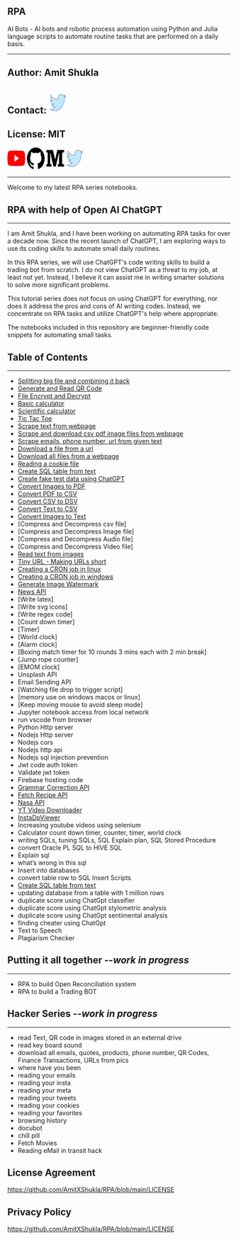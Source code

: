 ## RPA

AI Bots - AI bots and robotic process automation using Python and Julia language scripts to automate routine tasks that are performed on a daily basis.

---

## Author: Amit Shukla

## Contact: [<img src="https://github.com/AmitXShukla/AmitXShukla.github.io/blob/master/assets/icons/twitter_1.svg" width=40 height=50>](https://twitter.com/ashuklax)

## License: MIT

[<img src="https://github.com/AmitXShukla/AmitXShukla.github.io/blob/master/assets/icons/youtube.svg" width=40 height=50>](https://youtube.com/@Amit.Shukla)
[<img src="https://github.com/AmitXShukla/AmitXShukla.github.io/blob/master/assets/icons/github.svg" width=40 height=50>](https://github.com/AmitXShukla)
[<img src="https://github.com/AmitXShukla/AmitXShukla.github.io/blob/master/assets/icons/medium.svg" width=40 height=50>](https://medium.com/@Amit_Shukla)
[<img src="https://github.com/AmitXShukla/AmitXShukla.github.io/blob/master/assets/icons/twitter_1.svg" width=40 height=50>](https://twitter.com/ashuklax)

---

Welcome to my latest RPA series notebooks.

## RPA with help of Open AI ChatGPT

---

I am Amit Shukla, and I have been working on automating RPA tasks for over a decade now. Since the recent launch of ChatGPT, I am exploring ways to use its coding skills to automate small daily routines.

In this RPA series, we will use ChatGPT's code writing skills to build a trading bot from scratch. I do not view ChatGPT as a threat to my job, at least not yet. Instead, I believe it can assist me in writing smarter solutions to solve more significant problems.

This tutorial series does not focus on using ChatGPT for everything, nor does it address the pros and cons of AI writing codes. Instead, we concentrate on RPA tasks and utilize ChatGPT's help where appropriate.

The notebooks included in this repository are beginner-friendly code snippets for automating small tasks.

## Table of Contents

---

- [Splitting big file and combining it back](https://github.com/AmitXShukla/RPA/blob/main/notebooks/Splitting%20big%20file%20and%20combining%20it%20back.ipynb)
- [Generate and Read QR Code](https://github.com/AmitXShukla/RPA/blob/main/notebooks/Generate%20and%20Read%20QR%20Code.ipynb)
- [File Encrypt and Decrypt](https://github.com/AmitXShukla/RPA/blob/main/notebooks/File%20Encrypt%20and%20Decrypt.ipynb)
- [Basic calculator](https://github.com/AmitXShukla/RPA/blob/main/notebooks/Basic%20calculator.ipynb)
- [Scientific calculator](https://github.com/AmitXShukla/RPA/blob/main/notebooks/Scientific%20calculator.ipynb)
- [Tic Tac Toe](https://github.com/AmitXShukla/RPA/blob/main/notebooks/Tic%20Tac%20Toe.ipynb)
- [Scrape text from webpage](https://github.com/AmitXShukla/RPA/blob/main/notebooks/Scrape%20text%20from%20webpage.ipynb)
- [Scrape and download csv pdf image files from webpage](https://github.com/AmitXShukla/RPA/blob/main/notebooks/Scrape%20and%20download%20csv%20pdf%20image%20files%20from%20webpage.ipynb)
- [Scrape emails, phone number, url from given text](https://github.com/AmitXShukla/RPA/blob/main/notebooks/Scrape%20emails%2C%20phone%20number%2C%20url%20from%20given%20text.ipynb)
- [Download a file from a url](https://github.com/AmitXShukla/RPA/blob/main/notebooks/Download%20a%20file%20from%20a%20url.ipynb)
- [Download all files from a webpage](https://github.com/AmitXShukla/RPA/blob/main/notebooks/Download%20all%20files%20from%20a%20webpage.ipynb)
- [Reading a cookie file](https://github.com/AmitXShukla/RPA/blob/main/notebooks/Reading%20a%20cookie%20file.ipynb)
- [Create SQL table from text](https://github.com/AmitXShukla/RPA/blob/main/notebooks/Create%20SQL%20table%20from%20text.ipynb)
- [Create fake test data using ChatGPT](https://github.com/AmitXShukla/RPA/blob/main/notebooks/Create%20fake%20test%20data%20using%20ChatGPT.ipynb)
- [Convert Images to PDF](https://github.com/AmitXShukla/RPA/blob/main/notebooks/Convert%20Images%20to%20PDF.ipynb)
- [Convert PDF to CSV](https://github.com/AmitXShukla/RPA/blob/main/notebooks/Convert%20PDF%20to%20CSV.ipynb)
- [Convert CSV to DSV](https://github.com/AmitXShukla/RPA/blob/main/notebooks/Convert%20CSV%20to%20DSV.ipynb)
- [Convert Text to CSV](https://github.com/AmitXShukla/RPA/blob/main/notebooks/Convert%20Text%20to%20CSV.ipynb)
- [Convert Images to Text](https://github.com/AmitXShukla/RPA/blob/main/notebooks/Convert%20Images%20to%20Text.ipynb)
- [Compress and Decompress csv file]
- [Compress and Decompress Image file]
- [Compress and Decompress Audio file]
- [Compress and Decompress Video file]
- [Read text from images](https://github.com/AmitXShukla/RPA/blob/main/notebooks/Read%20text%20from%20images.ipynb)
- [Tiny URL - Making URLs short](https://github.com/AmitXShukla/RPA/blob/main/notebooks/Tiny%20URL%20-%20Making%20URLs%20short.ipynb)
- [Creating a CRON job in linux](https://github.com/AmitXShukla/RPA/blob/main/notebooks/Creating%20a%20CRON%20job%20in%20linux.ipynb)
- [Creating a CRON job in windows](https://github.com/AmitXShukla/RPA/blob/main/notebooks/Creating%20a%20CRON%20job%20in%20windows.ipynb)
- [Generate Image Watermark](https://github.com/AmitXShukla/RPA/blob/main/notebooks/Generate%20Image%20Watermark.ipynb)
- [News API](https://github.com/AmitXShukla/RPA/blob/main/notebooks/News%20API.ipynb)
- [Write latex]
- [Write svg icons]
- [Write regex code]
- [Count down timer]
- [Timer]
- [World clock]
- [Alarm clock]
- [Boxing match timer for 10 rounds 3 mins each with 2 min break]
- [Jump rope counter]
- [EMOM clock]
- Unsplash API
- Email Sending API
- [Watching file drop to trigger script]
- [memory use on windows macos or linux]
- [Keep moving mouse to avoid sleep mode]
- Jupyter notebook access from local network
- run vscode from browser
- Python Http server
- Nodejs Http server
- Nodejs cors
- Nodejs http api
- Nodejs sql injection prevention
- Jwt code auth token
- Validate jwt token
- Firebase hosting code
- [Grammar Correction API](https://github.com/AmitXShukla/RPA/blob/main/notebooks/Grammar%20Correction%20API.ipynb)
- [Fetch Recipe API](https://github.com/AmitXShukla/RPA/blob/main/notebooks/Fetch%20Recipe%20API.ipynb)
- [Nasa API](https://github.com/AmitXShukla/RPA/blob/main/notebooks/Nasa%20API.ipynb)
- [YT Video Downloader](https://github.com/AmitXShukla/RPA/blob/main/notebooks/YT%20Video%20Downloader.ipynb)
- [InstaDpViewer](https://github.com/AmitXShukla/RPA/blob/main/notebooks/InstaDpViewer.ipynb)
- Increasing youtube videos using selenium
- Calculator count down timer, counter, timer, world clock
- writing SQLs, tuning SQLs, SQL Explain plan, SQL Stored Procedure
- convert Oracle PL SQL to HIVE SQL
- Explain sql
- what’s wrong in this sql
- Insert into databases
- convert table row to SQL Insert Scripts
- [Create SQL table from text](https://github.com/AmitXShukla/RPA/blob/main/notebooks/Create%20SQL%20table%20from%20text.ipynb)
- updating database from a table with 1 million rows
- duplicate score using ChatGpt classifier
- duplicate score using ChatGpt stylometric analysis
- duplicate score using ChatGpt sentimental analysis
- finding cheater using ChatGpt
- Text to Speech
- Plagiarism Checker

## Putting it all together *--work in progress*

---

- RPA to build Open Reconciliation system
- RPA to build a Trading BOT

## Hacker Series *--work in progress*

---

- read Text, QR code in images stored in an external drive
- read key board sound
- download all emails, quotes, products, phone number, QR Codes, Finance Transactions, URLs from pics
- where have you been
- reading your emails
- reading your insta
- reading your meta
- reading your tweets
- reading your cookies
- reading your favorites
- browsing history
- docubot
- chill pill
- Fetch Movies
- Reading eMail in transit hack

## License Agreement

https://github.com/AmitXShukla/RPA/blob/main/LICENSE

## Privacy Policy

https://github.com/AmitXShukla/RPA/blob/main/LICENSE